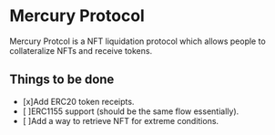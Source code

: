 # Mercury Protocol

Mercury Protcol is a NFT liquidation protocol which allows people to collateralize NFTs and receive tokens.

## Things to be done

-   [x]Add ERC20 token receipts.
-   [ ]ERC1155 support (should be the same flow essentially).
-   [ ]Add a way to retrieve NFT for extreme conditions.
